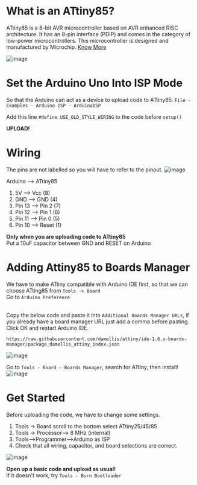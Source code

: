 # What is an ATtiny85?
ATtiny85 is a 8-bit AVR microcontroller based on AVR enhanced RISC architecture. It has an 8-pin interface (PDIP) and comes in the category of low-power microcontrollers. This microcontroller is designed and manufactured by Microchip.
[Know More](https://www.microchip.com/en-us/product/ATtiny85)


![image](https://github.com/creativetechnologylab/physicalComputingTutorials/assets/64136454/7c3a375e-f5b3-4cdc-94ef-14510a76a4ad)


# Set the Arduino Uno Into ISP Mode
So that the Arduino can act as a device to upload code to ATtiny85.
`File - Examples - Arduino ISP - ArduinoISP`

Add  this line `#define USE_OLD_STYLE_WIRING` to the code before `setup()`


**UPLOAD!**

# Wiring
The pins are not labelled so you will have to refer to the pinout.
![image](https://github.com/creativetechnologylab/physicalComputingTutorials/assets/64136454/9e5f3df8-0a32-4e96-ad9a-2f82ec0684a2)

Arduino --> ATtiny85

1. 5V    -->        Vcc (8)              
1. GND  -->         GND (4)               
1. Pin 13  -->      Pin 2 (7)
1. Pin 12    -->    Pin 1 (6)
1. Pin 11    -->    Pin 0 (5)
1. Pin 10    -->    Reset (1)

<p class="callout warning"> <b>Only when you are uploading code to ATtiny85</b><br / > Put a 10uF capacitor between GND and RESET on Arduino <br / ></p>

# Adding Attiny85 to Boards Manager 
We have to make ATtiny compatible with Arduino IDE first, so that we can choose ATting85 from `Tools -> Board`
</br>Go to `Arduino Preference`

</br>Copy the below code and paste it into `Additional Boards Manager URLs`, if you already have a board manager URL just add a comma before pasting. Click OK and restart Arduino IDE.

`https://raw.githubusercontent.com/damellis/attiny/ide-1.6.x-boards-manager/package_damellis_attiny_index.json`

![image](https://github.com/creativetechnologylab/physicalComputingTutorials/assets/64136454/83dbbda4-1e2d-4bf4-a067-7e3d44a35436)


Go to `Tools - Board - Boards Manager`, search for ATtiny, then install!
![image](https://github.com/creativetechnologylab/physicalComputingTutorials/assets/64136454/bc599915-a907-4f3e-86e0-ba361b66dc3d)


# Get Started
Before uploading the code, we have to change some settings.

1. Tools -> Board scroll to the bottom select ATtiny25/45/85
1. Tools -> Processor--> 8 MHz (internal)
1. Tools-->Programmer-->Arduino as ISP
1. Check that all wiring, capacitor, and board selections are correct.

![image](https://github.com/creativetechnologylab/physicalComputingTutorials/assets/64136454/9128f3a8-cc87-400c-8d68-5d3f6ec0ac3c)

**Open up a basic code and upload as usual!**
</br>If it doesn't work, try `Tools - Burn Bootloader`
